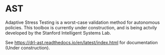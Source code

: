 # AST
Adaptive Stress Testing is a worst-case validation method for autonomous policies. This toolbox is currently under construction, and is being actvily developed by the Stanford Intelligent Systems Lab.

See https://drl-ast.readthedocs.io/en/latest/index.html for documentation (Under construction).

